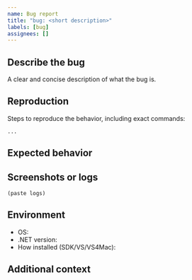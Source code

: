 ```yaml
---
name: Bug report
title: "bug: <short description>"
labels: [bug]
assignees: []
---
```


## Describe the bug

A clear and concise description of what the bug is.

## Reproduction

Steps to reproduce the behavior, including exact commands:

```
...
```

## Expected behavior

## Screenshots or logs

```
(paste logs)
```

## Environment

- OS:
- .NET version:
- How installed (SDK/VS/VS4Mac):

## Additional context
